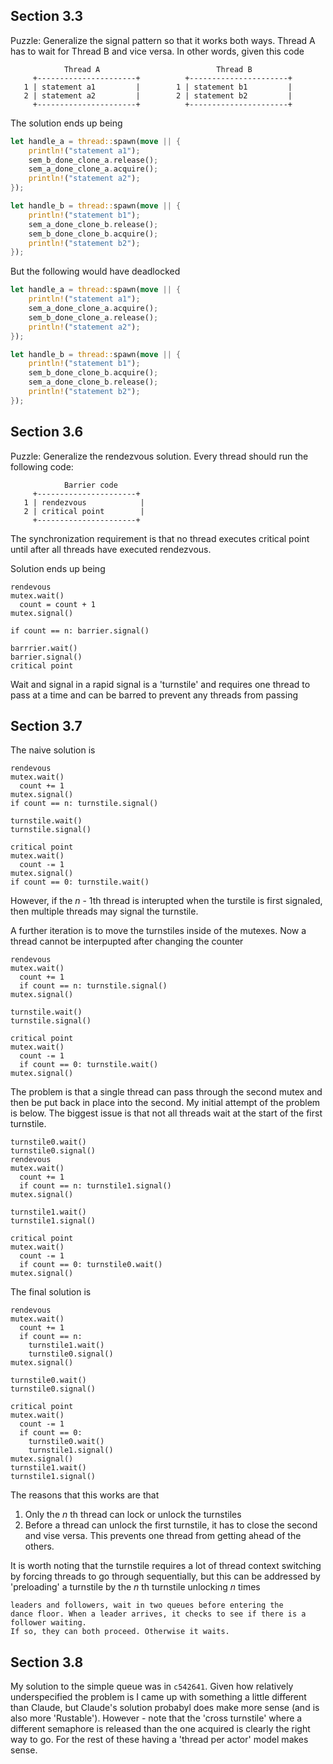 ## Section 3.3

Puzzle: Generalize the signal pattern so that it works both ways. Thread A has
to wait for Thread B and vice versa. In other words, given this code

```text
            Thread A                          Thread B
     +----------------------+          +----------------------+
   1 | statement a1         |        1 | statement b1         |
   2 | statement a2         |        2 | statement b2         |
     +----------------------+          +----------------------+
```

The solution ends up being

```rust
let handle_a = thread::spawn(move || {
    println!("statement a1");
    sem_b_done_clone_a.release();
    sem_a_done_clone_a.acquire();
    println!("statement a2");
});

let handle_b = thread::spawn(move || {
    println!("statement b1");
    sem_a_done_clone_b.release();
    sem_b_done_clone_b.acquire();
    println!("statement b2");
});
```

But the following would have deadlocked

```rust
let handle_a = thread::spawn(move || {
    println!("statement a1");
    sem_a_done_clone_a.acquire();
    sem_b_done_clone_a.release();
    println!("statement a2");
});

let handle_b = thread::spawn(move || {
    println!("statement b1");
    sem_b_done_clone_b.acquire();
    sem_a_done_clone_b.release();
    println!("statement b2");
});
```

## Section 3.6

Puzzle: Generalize the rendezvous solution. Every thread should run the
following code:

```text
            Barrier code
     +----------------------+
   1 | rendezvous            |
   2 | critical point        |
     +----------------------+
```

The synchronization requirement is that no thread executes critical point
until after all threads have executed rendezvous.

Solution ends up being

```text
rendevous
mutex.wait()
  count = count + 1
mutex.signal()

if count == n: barrier.signal()

barrrier.wait()
barrier.signal()
critical point
```

Wait and signal in a rapid signal is a 'turnstile' and requires one thread to pass at a time and can be barred to prevent any threads from passing

## Section 3.7

The naive solution is

```text
rendevous
mutex.wait()
  count += 1
mutex.signal()
if count == n: turnstile.signal()

turnstile.wait()
turnstile.signal()

critical point
mutex.wait()
  count -= 1
mutex.signal()
if count == 0: turnstile.wait()
```
However, if the _n_ - 1th thread is interupted when the turstile is first signaled, then multiple threads may signal the turnstile.

A further iteration is to move the turnstiles inside of the mutexes. Now a thread cannot be interpupted after changing the counter

```text
rendevous
mutex.wait()
  count += 1
  if count == n: turnstile.signal()
mutex.signal()

turnstile.wait()
turnstile.signal()

critical point
mutex.wait()
  count -= 1
  if count == 0: turnstile.wait()
mutex.signal()
```

The problem is that a single thread can pass through the second mutex and then be put back in place into the second. My initial attempt of the problem is below. The biggest issue is that not all threads wait at the start of the first turnstile.

```
turnstile0.wait()
turnstile0.signal()
rendevous
mutex.wait()
  count += 1
  if count == n: turnstile1.signal()
mutex.signal()

turnstile1.wait()
turnstile1.signal()

critical point
mutex.wait()
  count -= 1
  if count == 0: turnstile0.wait()
mutex.signal()
```

The final solution is

```
rendevous
mutex.wait()
  count += 1
  if count == n:
    turnstile1.wait()
    turnstile0.signal()
mutex.signal()

turnstile0.wait()
turnstile0.signal()

critical point
mutex.wait()
  count -= 1
  if count == 0:
    turnstile0.wait()
    turnstile1.signal()
mutex.signal()
turnstile1.wait()
turnstile1.signal()
```

The reasons that this works are that
1) Only the _n_ th thread can lock or unlock the turnstiles
2) Before a thread can unlock the first turnstile, it has to close the second and vise versa. This prevents one thread from getting ahead of the others.

It is worth noting that the turnstile requires a lot of thread context switching by forcing threads to go through sequentially, but this can be addressed by 'preloading' a turnstile by the _n_ th turnstile unlocking _n_ times

```
leaders and followers, wait in two queues before entering the
dance floor. When a leader arrives, it checks to see if there is a follower waiting.
If so, they can both proceed. Otherwise it waits.
```

## Section 3.8

My solution to the simple queue was in `c542641`. Given how relatively underspecified the problem is I came up with something a little different than Claude, but Claude's solution probabyl does make more sense (and is also more 'Rustable'). However - note that the 'cross turnstile' where a different semaphore is released than the one acquired is clearly the right way to go. For the rest of these having a 'thread per actor' model makes sense.
